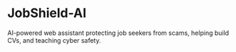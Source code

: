 # JobShield-AI
AI-powered web assistant protecting job seekers from scams, helping build CVs, and teaching cyber safety.
